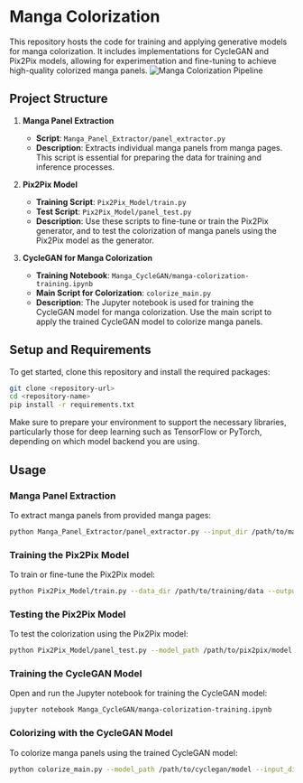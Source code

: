 # Manga Colorization

This repository hosts the code for training and applying generative models for manga colorization. It includes implementations for CycleGAN and Pix2Pix models, allowing for experimentation and fine-tuning to achieve high-quality colorized manga panels.
![Manga Colorization Pipeline](https://github.com/yuc0805/Manga-Colorization/Manga_Pipeline.png)

## Project Structure

1. **Manga Panel Extraction**
    - **Script**: `Manga_Panel_Extractor/panel_extractor.py`
    - **Description**: Extracts individual manga panels from manga pages. This script is essential for preparing the data for training and inference processes.

2. **Pix2Pix Model**
    - **Training Script**: `Pix2Pix_Model/train.py`
    - **Test Script**: `Pix2Pix_Model/panel_test.py`
    - **Description**: Use these scripts to fine-tune or train the Pix2Pix generator, and to test the colorization of manga panels using the Pix2Pix model as the generator.

3. **CycleGAN for Manga Colorization**
    - **Training Notebook**: `Manga_CycleGAN/manga-colorization-training.ipynb`
    - **Main Script for Colorization**: `colorize_main.py`
    - **Description**: The Jupyter notebook is used for training the CycleGAN model for manga colorization. Use the main script to apply the trained CycleGAN model to colorize manga panels.

## Setup and Requirements

To get started, clone this repository and install the required packages:

```bash
git clone <repository-url>
cd <repository-name>
pip install -r requirements.txt
```

Make sure to prepare your environment to support the necessary libraries, particularly those for deep learning such as TensorFlow or PyTorch, depending on which model backend you are using.

## Usage

### Manga Panel Extraction

To extract manga panels from provided manga pages:

```bash
python Manga_Panel_Extractor/panel_extractor.py --input_dir /path/to/manga/pages --output_dir /path/to/output/panels
```

### Training the Pix2Pix Model

To train or fine-tune the Pix2Pix model:

```bash
python Pix2Pix_Model/train.py --data_dir /path/to/training/data --output_dir /path/to/save/model
```

### Testing the Pix2Pix Model

To test the colorization using the Pix2Pix model:

```bash
python Pix2Pix_Model/panel_test.py --model_path /path/to/pix2pix/model --test_dir /path/to/test/panels
```

### Training the CycleGAN Model

Open and run the Jupyter notebook for training the CycleGAN model:

```bash
jupyter notebook Manga_CycleGAN/manga-colorization-training.ipynb
```

### Colorizing with the CycleGAN Model

To colorize manga panels using the trained CycleGAN model:

```bash
python colorize_main.py --model_path /path/to/cyclegan/model --input_dir /path/to/manga/panels --output_dir /path/to/colorized/panels
```
